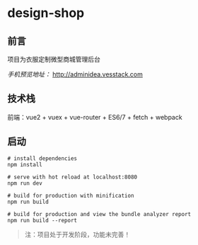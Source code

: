 # design-shop
## 前言 ##
项目为衣服定制微型商城管理后台

*手机预览地址：* http://adminidea.vesstack.com
## 技术栈 ##

前端：vue2 + vuex + vue-router + ES6/7 + fetch  + webpack
 

## 启动 ##

    # install dependencies
	npm install

	# serve with hot reload at localhost:8080
	npm run dev

	# build for production with minification
	npm run build

	# build for production and view the bundle analyzer report
	npm run build --report


> 注：项目处于开发阶段，功能未完善！